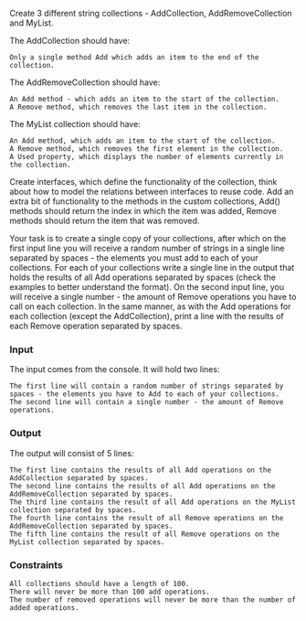 Create 3 different string collections - AddCollection, AddRemoveCollection and MyList.

 The AddCollection should have:
 
	Only a single method Add which adds an item to the end of the collection.

 The AddRemoveCollection should have:
 
	An Add method - which adds an item to the start of the collection.
	A Remove method, which removes the last item in the collection.

 The MyList collection should have:
 
	An Add method, which adds an item to the start of the collection.
	A Remove method, which removes the first element in the collection.
	A Used property, which displays the number of elements currently in the collection. 

Create interfaces, which define the functionality of the collection, think about how to model the relations between interfaces to reuse code. Add an extra bit of functionality to the methods in the custom collections, Add() methods should return the index in which the item was added, Remove methods should return the item that was removed. 

Your task is to create a single copy of your collections, after which on the first input line you will receive a random number of strings in a single line separated by spaces - the elements you must add to each of your collections.
For each of your collections write a single line in the output that holds the results of all Add operations separated by spaces (check the examples to better understand the format). On the second input line, you will receive a single number - the amount of Remove operations you have to call on each collection.
In the same manner, as with the Add operations for each collection (except the AddCollection), print a line with the results of each Remove operation separated by spaces.

### Input

The input comes from the console. It will hold two lines:

	The first line will contain a random number of strings separated by spaces - the elements you have to Add to each of your collections.
	The second line will contain a single number - the amount of Remove operations.

### Output

The output will consist of 5 lines:

	The first line contains the results of all Add operations on the AddCollection separated by spaces.
	The second line contains the results of all Add operations on the AddRemoveCollection separated by spaces.
	The third line contains the result of all Add operations on the MyList collection separated by spaces.
	The fourth line contains the result of all Remove operations on the AddRemoveCollection separated by spaces.
	The fifth line contains the result of all Remove operations on the MyList collection separated by spaces.

### Constraints

	All collections should have a length of 100.
	There will never be more than 100 add operations.
	The number of removed operations will never be more than the number of added operations.
